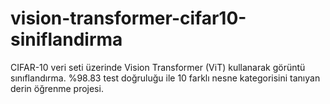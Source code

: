 # vision-transformer-cifar10-siniflandirma
CIFAR-10 veri seti üzerinde Vision Transformer (ViT) kullanarak görüntü sınıflandırma. %98.83 test doğruluğu ile 10 farklı nesne kategorisini tanıyan derin öğrenme projesi.
